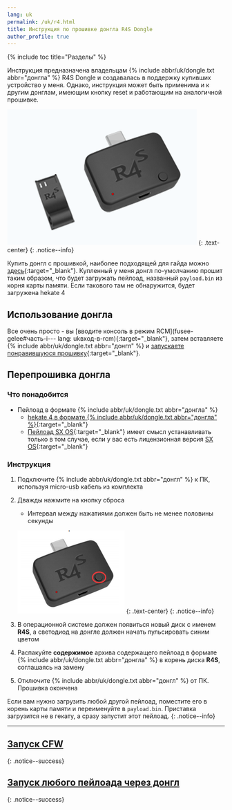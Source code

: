 ```yaml
---
lang: uk
permalink: /uk/r4.html
title: Инструкция по прошивке донгла R4S Dongle
author_profile: true
---
```

{% include toc title="Разделы" %}

Инструкция предназначена владельцам {% include abbr/uk/dongle.txt abbr="донгла" %} R4S Dongle и создавалась в поддержку купивших устройство у меня. Однако, инструкция может быть применима и к другим донглам, имеющим кнопку reset и работающим на аналогичной прошивке.

![](/assets/images/switch/dongle/r4dongle.png)
{: .text-center}
{: .notice--info}

Купить донгл с прошивкой, наиболее подходящей для гайда можно [здесь](https://tg.customfw.xyz){:target="_blank"}. Купленный у меня донгл по-умолчанию прошит таким образом, что будет загружать пейлоад, названный `payload.bin` из корня карты памяти. Если такового там не обнаружится, будет загружена hekate 4

## Использование донгла

Все очень просто - вы [вводите консоль в режим RCM](fusee-gelee#часть-i---
lang: ukвход-в-rcm){:target="_blank"}, затем вставляете {% include abbr/uk/dongle.txt abbr="донгл" %} и [запускаете понравившуюся прошивку](/uk/cfw){:target="_blank"}. 

## Перепрошивка донгла

### Что понадобится 

* Пейлоад в формате {% include abbr/uk/dongle.txt abbr="донгла" %}
	* [hekate 4 в формате {% include abbr/uk/dongle.txt abbr="донгла" %}](/uk/files/r4s.zip){:target="_blank"}
	* [Пейлоад SX OS](/uk/files/sxos.zip){:target="_blank"} имеет смысл устанавливать только в том случае, если у вас есть лицензионная версия [SX OS](/uk/cfw#sx-os){:target="_blank"}

### Инструкция

1. Подключите {% include abbr/uk/dongle.txt abbr="донгл" %} к ПК, используя micro-usb кабель из комплекта 
1. Дважды нажмите на кнопку сброса
	* Интервал между нажатиями должен быть не менее половины секунды
	
	![](/assets/images/switch/dongle/r4dongle_button.png)
	{: .text-center}
	{: .notice--info}

1. В операционной системе должен появиться новый диск с именем **R4S**, а светодиод на донгле должен начать пульсировать синим цветом
1. Распакуйте **содержимое** архива содержащего пейлоад в формате {% include abbr/uk/dongle.txt abbr="донгла" %} в корень диска **R4S**, соглашаясь на замену 
1. Отключите {% include abbr/uk/dongle.txt abbr="донгл" %} от ПК. Прошивка окончена 

Если вам нужно загрузить любой другой пейлоад, поместите его в корень карты памяти и переименуйте в `payload.bin`. Приставка загрузится не в гекату, а сразу запустит этот пейлоад.
{: .notice--info}

___

## [Запуск CFW](/uk/cfw)
{: .notice--success}

## [Запуск любого пейлоада через донгл](/uk/fusee-gelee#%D0%B7%D0%B0%D0%BF%D1%83%D1%81%D0%BA-%D1%87%D0%B5%D1%80%D0%B5%D0%B7-%D0%B4%D0%BE%D0%BD%D0%B3%D0%BB)
{: .notice--success}
